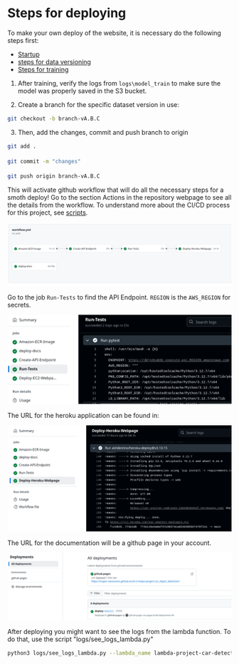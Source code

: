 # Steps for deploying

To make your own deploy of the website, it is necessary do the following steps first:
- [Startup](./tutorial_startup.md)
- [steps for data versioning](./tutorial_data_versioning.md)
- [Steps for training](./tutorial_training.md)

1. After training, verify the logs from `logs\model_train` to make sure the model was properly saved in the S3 bucket.

2. Create a branch for the specific dataset version in use:

```Bash
git checkout -b branch-vA.B.C
```

3. Then, add the changes, commit and push branch to origin

```Bash
git add .

git commit -m "changes"

git push origin branch-vA.B.C
```

This will activate github workflow that will do all the necessary steps for a smoth deploy! Go to the section Actions in the repository webpage to see all the details from the workflow. To understand more about the CI/CD process for this project, see [scripts](./scripts.md).

![github_actions_working](./_static/imgs/github_actions_working.png)

Go to the job `Run-Tests` to find the API Endpoint. `REGION` is the `AWS_REGION` for secrets.

![api_endpoint_actions](./_static/imgs/api_endpoint_actions.png)

The URL for the heroku application can be found in:

![heroku_app_url](./_static/imgs/heroku_app_url.png)

The URL for the documentation will be a github page in your account.

![deployment_docs](./_static/imgs/deployment_docs.png)

After deploying you might want to see the logs from the lambda function. To do that, use the script "logs/see_logs_lambda.py"

```Bash
python3 logs/see_logs_lambda.py --lambda_name lambda-project-car-detection
```
